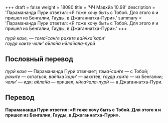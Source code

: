 +++
draft = false
weight = 18080
title = 'ЧЧ Мадхйа 10.98'
description = 'Парамананда Пури ответил: «Я тоже хочу быть с Тобой. Для этого я и пришел из Бенгалии, Гауды, в Джаганнатха-Пури».'
summary = 'Парамананда Пури ответил: «Я тоже хочу быть с Тобой. Для этого я и пришел из Бенгалии, Гауды, в Джаганнатха-Пури».'
+++

_пурӣ кахе, — тома̄-сан̇ге рахите ва̄н̃чха̄ кари’  
гауд̣а хаите чали’ а̄ила̄н̇а нӣла̄чала-пурӣ_

## Пословный перевод

_пурӣ_ _кахе_ — Парамананда Пури отвечает; _тома̄_\-_сан̇ге_ — с Тобой; _рахите_ — остаться; _ва̄н̃чха̄_ _кари’_ — захотев; _гауд̣а_ _хаите_ — из Бенгалии; _чали’_ — идя; _а̄ила̄н̇а_ — пришел; _нӣла̄чала_\-_пурӣ_ — в Джаганнатха-Пури.

## Перевод

**Парамананда Пури ответил: «Я тоже хочу быть с Тобой. Для этого я и пришел из Бенгалии, Гауды, в Джаганнатха-Пури».**
